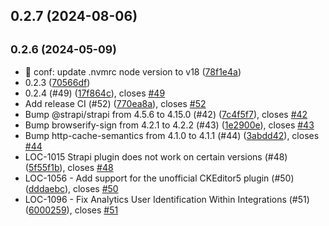 ## 0.2.7 (2024-08-06)

## <small>0.2.6 (2024-05-09)</small>

* 🔧 conf: update .nvmrc node version to v18 ([78f1e4a](https://github.com/localazy/strapi-plugin/commit/78f1e4a))
* 0.2.3 ([70566df](https://github.com/localazy/strapi-plugin/commit/70566df))
* 0.2.4 (#49) ([17f864c](https://github.com/localazy/strapi-plugin/commit/17f864c)), closes [#49](https://github.com/localazy/strapi-plugin/issues/49)
* Add release CI (#52) ([770ea8a](https://github.com/localazy/strapi-plugin/commit/770ea8a)), closes [#52](https://github.com/localazy/strapi-plugin/issues/52)
* Bump @strapi/strapi from 4.5.6 to 4.15.0 (#42) ([7c4f5f7](https://github.com/localazy/strapi-plugin/commit/7c4f5f7)), closes [#42](https://github.com/localazy/strapi-plugin/issues/42)
* Bump browserify-sign from 4.2.1 to 4.2.2 (#43) ([1e2900e](https://github.com/localazy/strapi-plugin/commit/1e2900e)), closes [#43](https://github.com/localazy/strapi-plugin/issues/43)
* Bump http-cache-semantics from 4.1.0 to 4.1.1 (#44) ([3abdd42](https://github.com/localazy/strapi-plugin/commit/3abdd42)), closes [#44](https://github.com/localazy/strapi-plugin/issues/44)
* LOC-1015 Strapi plugin does not work on certain versions (#48) ([5f55f1b](https://github.com/localazy/strapi-plugin/commit/5f55f1b)), closes [#48](https://github.com/localazy/strapi-plugin/issues/48)
* LOC-1056 - Add support for the unofficial CKEditor5 plugin (#50) ([dddaebc](https://github.com/localazy/strapi-plugin/commit/dddaebc)), closes [#50](https://github.com/localazy/strapi-plugin/issues/50)
* LOC-1096 -  Fix Analytics User Identification Within Integrations (#51) ([6000259](https://github.com/localazy/strapi-plugin/commit/6000259)), closes [#51](https://github.com/localazy/strapi-plugin/issues/51)




